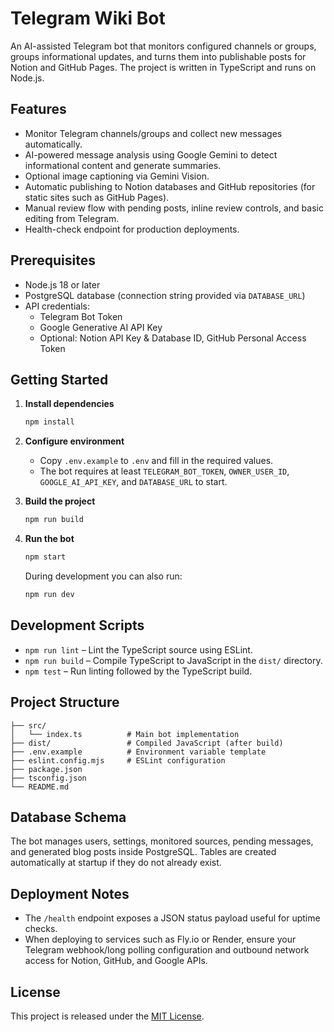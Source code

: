 # Telegram Wiki Bot

An AI-assisted Telegram bot that monitors configured channels or groups, groups informational updates, and turns them into publishable posts for Notion and GitHub Pages. The project is written in TypeScript and runs on Node.js.

## Features

- Monitor Telegram channels/groups and collect new messages automatically.
- AI-powered message analysis using Google Gemini to detect informational content and generate summaries.
- Optional image captioning via Gemini Vision.
- Automatic publishing to Notion databases and GitHub repositories (for static sites such as GitHub Pages).
- Manual review flow with pending posts, inline review controls, and basic editing from Telegram.
- Health-check endpoint for production deployments.

## Prerequisites

- Node.js 18 or later
- PostgreSQL database (connection string provided via `DATABASE_URL`)
- API credentials:
  - Telegram Bot Token
  - Google Generative AI API Key
  - Optional: Notion API Key & Database ID, GitHub Personal Access Token

## Getting Started

1. **Install dependencies**
   ```bash
   npm install
   ```

2. **Configure environment**
   - Copy `.env.example` to `.env` and fill in the required values.
   - The bot requires at least `TELEGRAM_BOT_TOKEN`, `OWNER_USER_ID`, `GOOGLE_AI_API_KEY`, and `DATABASE_URL` to start.

3. **Build the project**
   ```bash
   npm run build
   ```

4. **Run the bot**
   ```bash
   npm start
   ```

   During development you can also run:
   ```bash
   npm run dev
   ```

## Development Scripts

- `npm run lint` – Lint the TypeScript source using ESLint.
- `npm run build` – Compile TypeScript to JavaScript in the `dist/` directory.
- `npm test` – Run linting followed by the TypeScript build.

## Project Structure

```
├── src/
│   └── index.ts          # Main bot implementation
├── dist/                 # Compiled JavaScript (after build)
├── .env.example          # Environment variable template
├── eslint.config.mjs     # ESLint configuration
├── package.json
├── tsconfig.json
└── README.md
```

## Database Schema

The bot manages users, settings, monitored sources, pending messages, and generated blog posts inside PostgreSQL. Tables are created automatically at startup if they do not already exist.

## Deployment Notes

- The `/health` endpoint exposes a JSON status payload useful for uptime checks.
- When deploying to services such as Fly.io or Render, ensure your Telegram webhook/long polling configuration and outbound network access for Notion, GitHub, and Google APIs.

## License

This project is released under the [MIT License](LICENSE).
